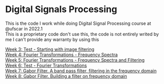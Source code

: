 # Digital Signals Processing

This is the code I work while doing Digital Signal Processing course at @ufscar in 2022.1 \
This is a proprietary code don't use this, the code is not entirely writed by me I can't provide any warranty by using this

[Week 3: Test - Starting with image filtering](https://github.com/arthunix/DigitalSignalProcessing/blob/main/week3/week3.ipynb) \
[Week 4: Fourier Transformations - Frequency Spectra](https://github.com/arthunix/DigitalSignalProcessing/blob/main/week4/week4.ipynb) \
[Week 5: Fourier Transformations - Frequency Spectra and Filtering](https://github.com/arthunix/DigitalSignalProcessing/blob/main/week5/week5.ipynb) \
[Week 6: Test - Fourier Transformations](https://github.com/arthunix/DigitalSignalProcessing/blob/main/week6/week6.ipynb) \
[Week 7: Gabor Filter. A band pass filter, filtering in the frequency domain](https://github.com/arthunix/DigitalSignalProcessing/blob/main/week7/week7.ipynb)
[Week 8: Gabor Filter. Building a filter on frequency domain](https://github.com/arthunix/DigitalSignalProcessing/blob/main/week8/week8.ipynb)
